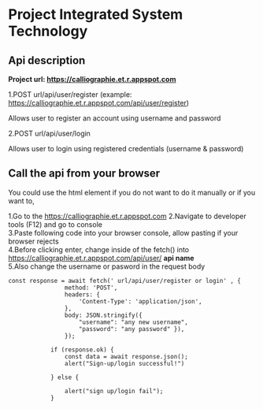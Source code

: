 # Project Integrated System Technology

## Api description

**Project url: https://calliographie.et.r.appspot.com**

1.POST url/api/user/register (example: https://calliographie.et.r.appspot.com/api/user/register)

Allows user to register an account using username and password

2.POST url/api/user/login

Allows user to login using registered credentials (username & password)


## Call the api from your browser 

You could use the html element if you do not want to do it manually or if you want to, <br>

1.Go to the https://calliographie.et.r.appspot.com
2.Navigate to developer tools (F12) and go to console <br> 
3.Paste following code into your browser console, allow pasting if your browser rejects <br>
4.Before clicking enter, change inside of the fetch() into https://calliographie.et.r.appspot.com/api/user/ **api name** <br>
5.Also change the username or pasword in the request body
```
const response = await fetch(' url/api/user/register or login' , {
                method: 'POST',
                headers: {
                    'Content-Type': 'application/json',
                },
                body: JSON.stringify({ 
                    "username": "any new username", 
                    "password": "any password" }),
                });
            
            if (response.ok) {
                const data = await response.json();
                alert("Sign-up/login successful!")
                
            } else {
                
                alert("sign up/login fail");
            }
        
```
